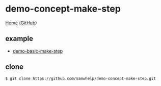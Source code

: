 # demo-concept-make-step

[Home](https://samwhelp.github.io/demo-concept-make-step/) ([GitHub](https://github.com/samwhelp/demo-concept-make-step))


## example

* [demo-basic-make-step](example/demo-basic-make-step)


## clone

``` sh
$ git clone https://github.com/samwhelp/demo-concept-make-step.git
```

